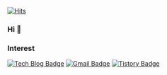 
[![Hits](https://hits.seeyoufarm.com/api/count/incr/badge.svg?url=https%3A%2F%2Fgithub.com%2Fleechg31&count_bg=%2379C83D&title_bg=%23555555&icon=&icon_color=%238C2323&title=hits&edge_flat=false)](https://hits.seeyoufarm.com)

### Hi 👋
### Interest
  
  [![Tech Blog Badge](http://img.shields.io/badge/-Tech%20blog-black?style=flat-square&logo=github&link=https://leechg31.github.io/)](https://leechg31.github.io/)
  [![Gmail Badge](https://img.shields.io/badge/Gmail-d14836?style=flat-square&logo=Gmail&logoColor=white&link=mailto:leechg31@gmail.com)](mailto:leechg31@gmail.com)
  [![Tistory Badge](https://img.shields.io/badge/Tistory-blue?style=flat-square&logo=Linkedin&logoColor=white&link=https://dduntorry.tistory.com/)](https://dduntorry.tistory.com/)
  


<!--
**leechg31/leechg31** is a ✨ _special_ ✨ repository because its `README.md` (this file) appears on your GitHub profile.

Here are some ideas to get you started:

- 🔭 I’m currently working on ...
- 🌱 I’m currently learning ...
- 👯 I’m looking to collaborate on ...
- 🤔 I’m looking for help with ...
- 💬 Ask me about ...
- 📫 How to reach me: ...
- 😄 Pronouns: ...
- ⚡ Fun fact: ...
-->

